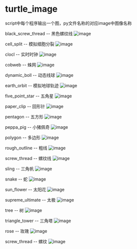 # turtle_image
script中每个程序输出一个图，py文件名称的对应image中图像名称

black_screw_thread -- 黑色螺纹线
![image](https://github.com/Aplicity/turtle_image/blob/master/image/black_screw_thread.png)

cell_split -- 模拟细胞分裂
![image](https://github.com/Aplicity/turtle_image/blob/master/image/cell_split.png)

clocl -- 实时时钟
![image](https://github.com/Aplicity/turtle_image/blob/master/image/clocl.png)

cobweb -- 蛛网
![image](https://github.com/Aplicity/turtle_image/blob/master/image/cobweb.png)

dynamic_boll -- 动态线球
![image](https://github.com/Aplicity/turtle_image/blob/master/image/dynamic_boll.png)

earth_orbit --	模拟地球轨迹
![image](https://github.com/Aplicity/turtle_image/blob/master/image/earth_orbit.png)

five_point_star --	五角星
![image](https://github.com/Aplicity/turtle_image/blob/master/image/five_point_star.png)

paper_clip --	回形针
![image](https://github.com/Aplicity/turtle_image/blob/master/image/paper_clip.png)

pentagon --	五方形
![image](https://github.com/Aplicity/turtle_image/blob/master/image/pentagon.png)

peppa_pig --	小猪佩奇
![image](https://github.com/Aplicity/turtle_image/blob/master/image/peppa_pig.png)

polygon -- 多边形
![image](https://github.com/Aplicity/turtle_image/blob/master/image/polygon.png)

rough_outline -- 粗线
![image](https://github.com/Aplicity/turtle_image/blob/master/image/rough_outline.png)

screw_thread -- 螺纹线
![image](https://github.com/Aplicity/turtle_image/blob/master/image/screw_thread.png)

sling -- 三角帆
![image](https://github.com/Aplicity/turtle_image/blob/master/image/sling.png)

snake -- 蛇
![image](https://github.com/Aplicity/turtle_image/blob/master/image/snake.png)

sun_flower -- 太阳花
![image](https://github.com/Aplicity/turtle_image/blob/master/image/sun_flower.png)

supreme_ultimate -- 太极
![image](https://github.com/Aplicity/turtle_image/blob/master/image/supreme_ultimate.png)

tree -- 树
![image](https://github.com/Aplicity/turtle_image/blob/master/image/tree.png)

triangle_tower -- 三角塔
![image](https://github.com/Aplicity/turtle_image/blob/master/image/triangle_tower.png)

rose -- 玫瑰
![image](https://github.com/Aplicity/turtle_image/blob/master/image/turtle_rose.png)

screw_thread -- 螺纹
![image](https://github.com/Aplicity/turtle_image/blob/master/image/turtle_screw_thread.png)


